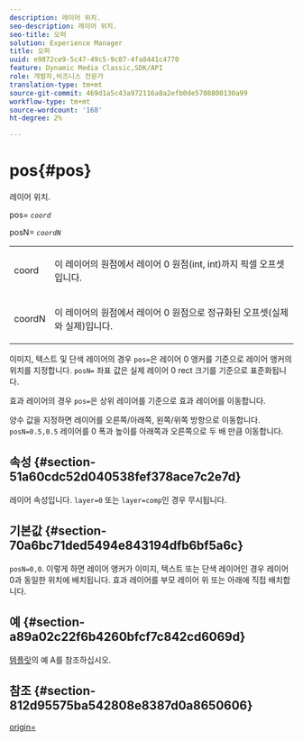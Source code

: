 ```yaml
---
description: 레이어 위치.
seo-description: 레이어 위치.
seo-title: 오퍼
solution: Experience Manager
title: 오퍼
uuid: e9872ce9-5c47-49c5-9c87-4fa8441c4770
feature: Dynamic Media Classic,SDK/API
role: 개발자,비즈니스 전문가
translation-type: tm+mt
source-git-commit: 469d1a5c43a972116a8a2efb0de5708800130a99
workflow-type: tm+mt
source-wordcount: '168'
ht-degree: 2%

---
```



# pos{#pos}

레이어 위치.

pos= *`coord`*

posN= *`coordN`*

<table id="simpletable_754F76EE00BF4129B07502647FF172B7"> 
 <tr class="strow"> 
  <td class="stentry"> <p><span class="varname"> coord</span> </p> </td> 
  <td class="stentry"> <p>이 레이어의 원점에서 레이어 0 원점(int, int)까지 픽셀 오프셋입니다. </p></td> 
 </tr> 
 <tr class="strow"> 
  <td class="stentry"> <p><span class="varname"> coordN</span> </p></td> 
  <td class="stentry"> <p>이 레이어의 원점에서 레이어 0 원점으로 정규화된 오프셋(실제와 실제)입니다. </p></td> 
 </tr> 
</table>

이미지, 텍스트 및 단색 레이어의 경우 `pos=`은 레이어 0 앵커를 기준으로 레이어 앵커의 위치를 지정합니다. `posN=` 좌표 값은 실제 레이어 0 rect 크기를 기준으로 표준화됩니다.

효과 레이어의 경우 `pos=`은 상위 레이어를 기준으로 효과 레이어를 이동합니다.

양수 값을 지정하면 레이어를 오른쪽/아래쪽, 왼쪽/위쪽 방향으로 이동합니다. `posN=0.5,0.5` 레이어를 0 폭과 높이를 아래쪽과 오른쪽으로 두 배 만큼 이동합니다.

## 속성 {#section-51a60cdc52d040538fef378ace7c2e7d}

레이어 속성입니다. `layer=0` 또는 `layer=comp`인 경우 무시됩니다.

## 기본값 {#section-70a6bc71ded5494e843194dfb6bf5a6c}

`posN=0,0`. 이렇게 하면 레이어 앵커가 이미지, 텍스트 또는 단색 레이어인 경우 레이어 0과 동일한 위치에 배치됩니다. 효과 레이어를 부모 레이어 위 또는 아래에 직접 배치합니다.

## 예 {#section-a89a02c22f6b4260bfcf7c842cd6069d}

[템플릿](../../../../../is-api/http-ref/image-serving-api-ref/c-http-protocol-reference/c-templates/c-templates.md#concept-3cd2d2adae0e41b2979b9640244d4d3e)의 예 A를 참조하십시오.

## 참조 {#section-812d95575ba542808e8387d0a8650606}

[origin=](../../../../../is-api/http-ref/image-serving-api-ref/c-http-protocol-reference/c-command-reference/r-origin.md#reference-e11c7ac06e2240cc884c3fec98f05138)
